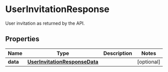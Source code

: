 

# UserInvitationResponse

User invitation as returned by the API.

## Properties

Name | Type | Description | Notes
------------ | ------------- | ------------- | -------------
**data** | [**UserInvitationResponseData**](UserInvitationResponseData.md) |  |  [optional]




